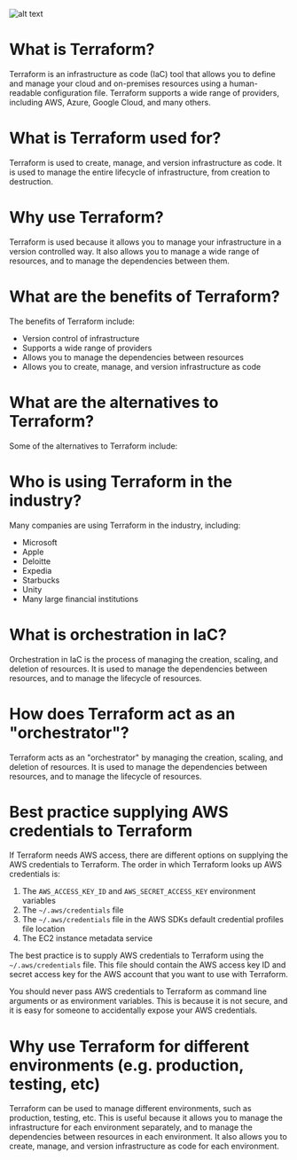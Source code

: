 ![alt text](image.png)

# What is Terraform?

Terraform is an infrastructure as code (IaC) tool that allows you to define and manage your cloud and on-premises resources using a human-readable configuration file. Terraform supports a wide range of providers, including AWS, Azure, Google Cloud, and many others.

# What is Terraform used for?

Terraform is used to create, manage, and version infrastructure as code. It is used to manage the entire lifecycle of infrastructure, from creation to destruction.

# Why use Terraform?

Terraform is used because it allows you to manage your infrastructure in a version controlled way. It also allows you to manage a wide range of resources, and to manage the dependencies between them.

# What are the benefits of Terraform?

The benefits of Terraform include:

* Version control of infrastructure
* Supports a wide range of providers
* Allows you to manage the dependencies between resources
* Allows you to create, manage, and version infrastructure as code

# What are the alternatives to Terraform?

Some of the alternatives to Terraform include:



# Who is using Terraform in the industry?

Many companies are using Terraform in the industry, including:
- Microsoft
- Apple
- Deloitte
- Expedia
- Starbucks
- Unity
- Many large financial institutions

# What is orchestration in IaC?

Orchestration in IaC is the process of managing the creation, scaling, and deletion of resources. It is used to manage the dependencies between resources, and to manage the lifecycle of resources.

# How does Terraform act as an "orchestrator"?

Terraform acts as an "orchestrator" by managing the creation, scaling, and deletion of resources. It is used to manage the dependencies between resources, and to manage the lifecycle of resources.

# Best practice supplying AWS credentials to Terraform

If Terraform needs AWS access, there are different options on supplying the AWS credentials to Terraform. The order in which Terraform looks up AWS credentials is:

1. The `AWS_ACCESS_KEY_ID` and `AWS_SECRET_ACCESS_KEY` environment variables
2. The `~/.aws/credentials` file
3. The `~/.aws/credentials` file in the AWS SDKs default credential profiles file location
4. The EC2 instance metadata service

The best practice is to supply AWS credentials to Terraform using the `~/.aws/credentials` file. This file should contain the AWS access key ID and secret access key for the AWS account that you want to use with Terraform.

You should never pass AWS credentials to Terraform as command line arguments or as environment variables. This is because it is not secure, and it is easy for someone to accidentally expose your AWS credentials.

# Why use Terraform for different environments (e.g. production, testing, etc)

Terraform can be used to manage different environments, such as production, testing, etc. This is useful because it allows you to manage the infrastructure for each environment separately, and to manage the dependencies between resources in each environment. It also allows you to create, manage, and version infrastructure as code for each environment.

